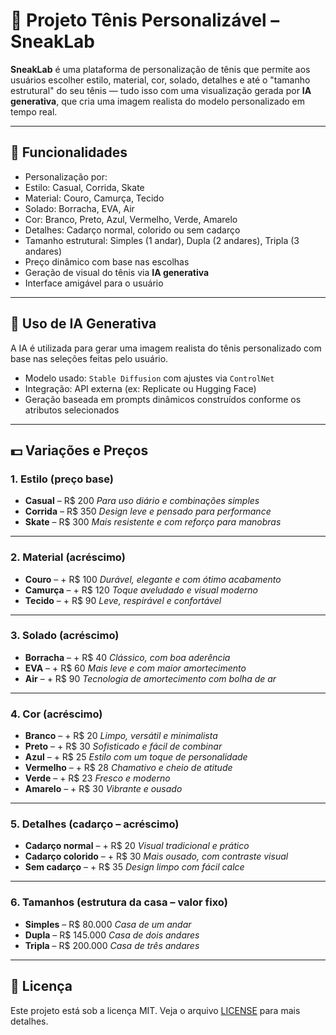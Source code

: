  # 👟 Projeto Tênis Personalizável – SneakLab

**SneakLab** é uma plataforma de personalização de tênis que permite aos usuários escolher estilo, material, cor, solado, detalhes e até o "tamanho estrutural" do seu tênis — tudo isso com uma visualização gerada por **IA generativa**, que cria uma imagem realista do modelo personalizado em tempo real.

---

## 🚀 Funcionalidades

- Personalização por:
- Estilo: Casual, Corrida, Skate
- Material: Couro, Camurça, Tecido
- Solado: Borracha, EVA, Air
- Cor: Branco, Preto, Azul, Vermelho, Verde, Amarelo
- Detalhes: Cadarço normal, colorido ou sem cadarço
- Tamanho estrutural: Simples (1 andar), Dupla (2 andares), Tripla (3 andares)
- Preço dinâmico com base nas escolhas
- Geração de visual do tênis via **IA generativa**
- Interface amigável para o usuário

---

## 🧠 Uso de IA Generativa

A IA é utilizada para gerar uma imagem realista do tênis personalizado com base nas seleções feitas pelo usuário.

- Modelo usado: `Stable Diffusion` com ajustes via `ControlNet`
- Integração: API externa (ex: Replicate ou Hugging Face)
- Geração baseada em prompts dinâmicos construídos conforme os atributos selecionados

---

## 💵 Variações e Preços

### 1. Estilo (preço base)
- **Casual** – R$ 200
*Para uso diário e combinações simples*
- **Corrida** – R$ 350
*Design leve e pensado para performance*
- **Skate** – R$ 300
*Mais resistente e com reforço para manobras*

---

### 2. Material (acréscimo)
- **Couro** – + R$ 100
*Durável, elegante e com ótimo acabamento*
- **Camurça** – + R$ 120
*Toque aveludado e visual moderno*
- **Tecido** – + R$ 90
*Leve, respirável e confortável*

---

### 3. Solado (acréscimo)
- **Borracha** – + R$ 40
*Clássico, com boa aderência*
- **EVA** – + R$ 60
*Mais leve e com maior amortecimento*
- **Air** – + R$ 90
*Tecnologia de amortecimento com bolha de ar*

---

### 4. Cor (acréscimo)

- **Branco** – + R$ 20
*Limpo, versátil e minimalista*
- **Preto** – + R$ 30
*Sofisticado e fácil de combinar*
- **Azul** – + R$ 25
*Estilo com um toque de personalidade*
- **Vermelho** – + R$ 28
*Chamativo e cheio de atitude*
- **Verde** – + R$ 23
*Fresco e moderno*
- **Amarelo** – + R$ 30
*Vibrante e ousado*

---

### 5. Detalhes (cadarço – acréscimo)
- **Cadarço normal** – + R$ 20
*Visual tradicional e prático*
- **Cadarço colorido** – + R$ 30
*Mais ousado, com contraste visual*
- **Sem cadarço** – + R$ 35
*Design limpo com fácil calce*

---

### 6. Tamanhos (estrutura da casa – valor fixo)
- **Simples** – R$ 80.000
*Casa de um andar*
- **Dupla** – R$ 145.000
*Casa de dois andares*
- **Tripla** – R$ 200.000
*Casa de três andares*

---

## 📄 Licença

Este projeto está sob a licença MIT. Veja o arquivo [LICENSE](LICENSE) para mais detalhes.
